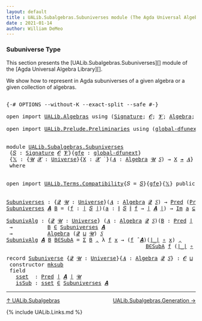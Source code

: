 ```yaml
---
layout: default
title : UALib.Subalgebras.Subuniverses module (The Agda Universal Algebra Library)
date : 2021-01-14
author: William DeMeo
---
```


### <a id="subuniverse-type">Subuniverse Type</a>

This section presents the [UALib.Subalgebras.Subuniverses][] module of the [Agda Universal Algebra Library][].

We show how to represent in Agda subuniverses of a given algebra or a given collection of algebras.

<pre class="Agda">

<a id="427" class="Symbol">{-#</a> <a id="431" class="Keyword">OPTIONS</a> <a id="439" class="Pragma">--without-K</a> <a id="451" class="Pragma">--exact-split</a> <a id="465" class="Pragma">--safe</a> <a id="472" class="Symbol">#-}</a>

<a id="477" class="Keyword">open</a> <a id="482" class="Keyword">import</a> <a id="489" href="UALib.Algebras.html" class="Module">UALib.Algebras</a> <a id="504" class="Keyword">using</a> <a id="510" class="Symbol">(</a><a id="511" href="UALib.Algebras.Signatures.html#1324" class="Function">Signature</a><a id="520" class="Symbol">;</a> <a id="522" href="universes.html#613" class="Generalizable">𝓞</a><a id="523" class="Symbol">;</a> <a id="525" href="universes.html#617" class="Generalizable">𝓥</a><a id="526" class="Symbol">;</a> <a id="528" href="UALib.Algebras.Algebras.html#811" class="Function">Algebra</a><a id="535" class="Symbol">;</a> <a id="537" href="UALib.Algebras.Lifts.html#4364" class="Function Operator">_↠_</a><a id="540" class="Symbol">)</a>

<a id="543" class="Keyword">open</a> <a id="548" class="Keyword">import</a> <a id="555" href="UALib.Prelude.Preliminaries.html" class="Module">UALib.Prelude.Preliminaries</a> <a id="583" class="Keyword">using</a> <a id="589" class="Symbol">(</a><a id="590" href="MGS-Subsingleton-Theorems.html#3468" class="Function">global-dfunext</a><a id="604" class="Symbol">;</a> <a id="606" href="universes.html#551" class="Postulate">Universe</a><a id="614" class="Symbol">;</a> <a id="616" href="universes.html#758" class="Function Operator">_̇</a><a id="618" class="Symbol">)</a>


<a id="622" class="Keyword">module</a> <a id="629" href="UALib.Subalgebras.Subuniverses.html" class="Module">UALib.Subalgebras.Subuniverses</a>
 <a id="661" class="Symbol">{</a><a id="662" href="UALib.Subalgebras.Subuniverses.html#662" class="Bound">𝑆</a> <a id="664" class="Symbol">:</a> <a id="666" href="UALib.Algebras.Signatures.html#1324" class="Function">Signature</a> <a id="676" href="universes.html#613" class="Generalizable">𝓞</a> <a id="678" href="universes.html#617" class="Generalizable">𝓥</a><a id="679" class="Symbol">}{</a><a id="681" href="UALib.Subalgebras.Subuniverses.html#681" class="Bound">gfe</a> <a id="685" class="Symbol">:</a> <a id="687" href="MGS-Subsingleton-Theorems.html#3468" class="Function">global-dfunext</a><a id="701" class="Symbol">}</a>
 <a id="704" class="Symbol">{</a><a id="705" href="UALib.Subalgebras.Subuniverses.html#705" class="Bound">𝕏</a> <a id="707" class="Symbol">:</a> <a id="709" class="Symbol">{</a><a id="710" href="UALib.Subalgebras.Subuniverses.html#710" class="Bound">𝓤</a> <a id="712" href="UALib.Subalgebras.Subuniverses.html#712" class="Bound">𝓧</a> <a id="714" class="Symbol">:</a> <a id="716" href="universes.html#551" class="Postulate">Universe</a><a id="724" class="Symbol">}{</a><a id="726" href="UALib.Subalgebras.Subuniverses.html#726" class="Bound">X</a> <a id="728" class="Symbol">:</a> <a id="730" href="UALib.Subalgebras.Subuniverses.html#712" class="Bound">𝓧</a> <a id="732" href="universes.html#758" class="Function Operator">̇</a> <a id="734" class="Symbol">}(</a><a id="736" href="UALib.Subalgebras.Subuniverses.html#736" class="Bound">𝑨</a> <a id="738" class="Symbol">:</a> <a id="740" href="UALib.Algebras.Algebras.html#811" class="Function">Algebra</a> <a id="748" href="UALib.Subalgebras.Subuniverses.html#710" class="Bound">𝓤</a> <a id="750" href="UALib.Subalgebras.Subuniverses.html#662" class="Bound">𝑆</a><a id="751" class="Symbol">)</a> <a id="753" class="Symbol">→</a> <a id="755" href="UALib.Subalgebras.Subuniverses.html#726" class="Bound">X</a> <a id="757" href="UALib.Algebras.Lifts.html#4364" class="Function Operator">↠</a> <a id="759" href="UALib.Subalgebras.Subuniverses.html#736" class="Bound">𝑨</a><a id="760" class="Symbol">}</a>
 <a id="763" class="Keyword">where</a>


<a id="771" class="Keyword">open</a> <a id="776" class="Keyword">import</a> <a id="783" href="UALib.Terms.Compatibility.html" class="Module">UALib.Terms.Compatibility</a><a id="808" class="Symbol">{</a><a id="809" class="Argument">𝑆</a> <a id="811" class="Symbol">=</a> <a id="813" href="UALib.Subalgebras.Subuniverses.html#662" class="Bound">𝑆</a><a id="814" class="Symbol">}{</a><a id="816" href="UALib.Subalgebras.Subuniverses.html#681" class="Bound">gfe</a><a id="819" class="Symbol">}{</a><a id="821" href="UALib.Subalgebras.Subuniverses.html#705" class="Bound">𝕏</a><a id="822" class="Symbol">}</a> <a id="824" class="Keyword">public</a>


<a id="Subuniverses"></a><a id="833" href="UALib.Subalgebras.Subuniverses.html#833" class="Function">Subuniverses</a> <a id="846" class="Symbol">:</a> <a id="848" class="Symbol">{</a><a id="849" href="UALib.Subalgebras.Subuniverses.html#849" class="Bound">𝓠</a> <a id="851" href="UALib.Subalgebras.Subuniverses.html#851" class="Bound">𝓤</a> <a id="853" class="Symbol">:</a> <a id="855" href="universes.html#551" class="Postulate">Universe</a><a id="863" class="Symbol">}(</a><a id="865" href="UALib.Subalgebras.Subuniverses.html#865" class="Bound">𝑨</a> <a id="867" class="Symbol">:</a> <a id="869" href="UALib.Algebras.Algebras.html#811" class="Function">Algebra</a> <a id="877" href="UALib.Subalgebras.Subuniverses.html#849" class="Bound">𝓠</a> <a id="879" href="UALib.Subalgebras.Subuniverses.html#662" class="Bound">𝑆</a><a id="880" class="Symbol">)</a> <a id="882" class="Symbol">→</a> <a id="884" href="UALib.Relations.Unary.html#1066" class="Function">Pred</a> <a id="889" class="Symbol">(</a><a id="890" href="UALib.Relations.Unary.html#1066" class="Function">Pred</a> <a id="895" href="UALib.Prelude.Preliminaries.html#10288" class="Function Operator">∣</a> <a id="897" href="UALib.Subalgebras.Subuniverses.html#865" class="Bound">𝑨</a> <a id="899" href="UALib.Prelude.Preliminaries.html#10288" class="Function Operator">∣</a> <a id="901" href="UALib.Subalgebras.Subuniverses.html#851" class="Bound">𝓤</a><a id="902" class="Symbol">)</a> <a id="904" class="Symbol">(</a><a id="905" href="UALib.Subalgebras.Subuniverses.html#676" class="Bound">𝓞</a> <a id="907" href="Agda.Primitive.html#636" class="Function Operator">⊔</a> <a id="909" href="UALib.Subalgebras.Subuniverses.html#678" class="Bound">𝓥</a> <a id="911" href="Agda.Primitive.html#636" class="Function Operator">⊔</a> <a id="913" href="UALib.Subalgebras.Subuniverses.html#849" class="Bound">𝓠</a> <a id="915" href="Agda.Primitive.html#636" class="Function Operator">⊔</a> <a id="917" href="UALib.Subalgebras.Subuniverses.html#851" class="Bound">𝓤</a><a id="918" class="Symbol">)</a>
<a id="920" href="UALib.Subalgebras.Subuniverses.html#833" class="Function">Subuniverses</a> <a id="933" href="UALib.Subalgebras.Subuniverses.html#933" class="Bound">𝑨</a> <a id="935" href="UALib.Subalgebras.Subuniverses.html#935" class="Bound">B</a> <a id="937" class="Symbol">=</a> <a id="939" class="Symbol">(</a><a id="940" href="UALib.Subalgebras.Subuniverses.html#940" class="Bound">f</a> <a id="942" class="Symbol">:</a> <a id="944" href="UALib.Prelude.Preliminaries.html#10288" class="Function Operator">∣</a> <a id="946" href="UALib.Subalgebras.Subuniverses.html#662" class="Bound">𝑆</a> <a id="948" href="UALib.Prelude.Preliminaries.html#10288" class="Function Operator">∣</a><a id="949" class="Symbol">)(</a><a id="951" href="UALib.Subalgebras.Subuniverses.html#951" class="Bound">a</a> <a id="953" class="Symbol">:</a> <a id="955" href="UALib.Prelude.Preliminaries.html#10366" class="Function Operator">∥</a> <a id="957" href="UALib.Subalgebras.Subuniverses.html#662" class="Bound">𝑆</a> <a id="959" href="UALib.Prelude.Preliminaries.html#10366" class="Function Operator">∥</a> <a id="961" href="UALib.Subalgebras.Subuniverses.html#940" class="Bound">f</a> <a id="963" class="Symbol">→</a> <a id="965" href="UALib.Prelude.Preliminaries.html#10288" class="Function Operator">∣</a> <a id="967" href="UALib.Subalgebras.Subuniverses.html#933" class="Bound">𝑨</a> <a id="969" href="UALib.Prelude.Preliminaries.html#10288" class="Function Operator">∣</a><a id="970" class="Symbol">)</a> <a id="972" class="Symbol">→</a> <a id="974" href="UALib.Relations.Unary.html#5236" class="Function Operator">Im</a> <a id="977" href="UALib.Subalgebras.Subuniverses.html#951" class="Bound">a</a> <a id="979" href="UALib.Relations.Unary.html#5236" class="Function Operator">⊆</a> <a id="981" href="UALib.Subalgebras.Subuniverses.html#935" class="Bound">B</a> <a id="983" class="Symbol">→</a> <a id="985" class="Symbol">(</a><a id="986" href="UALib.Subalgebras.Subuniverses.html#940" class="Bound">f</a> <a id="988" href="UALib.Algebras.Algebras.html#3426" class="Function Operator">̂</a> <a id="990" href="UALib.Subalgebras.Subuniverses.html#933" class="Bound">𝑨</a><a id="991" class="Symbol">)</a> <a id="993" href="UALib.Subalgebras.Subuniverses.html#951" class="Bound">a</a> <a id="995" href="UALib.Relations.Unary.html#2667" class="Function Operator">∈</a> <a id="997" href="UALib.Subalgebras.Subuniverses.html#935" class="Bound">B</a>

<a id="SubunivAlg"></a><a id="1000" href="UALib.Subalgebras.Subuniverses.html#1000" class="Function">SubunivAlg</a> <a id="1011" class="Symbol">:</a> <a id="1013" class="Symbol">{</a><a id="1014" href="UALib.Subalgebras.Subuniverses.html#1014" class="Bound">𝓠</a> <a id="1016" href="UALib.Subalgebras.Subuniverses.html#1016" class="Bound">𝓤</a> <a id="1018" class="Symbol">:</a> <a id="1020" href="universes.html#551" class="Postulate">Universe</a><a id="1028" class="Symbol">}</a> <a id="1030" class="Symbol">(</a><a id="1031" href="UALib.Subalgebras.Subuniverses.html#1031" class="Bound">𝑨</a> <a id="1033" class="Symbol">:</a> <a id="1035" href="UALib.Algebras.Algebras.html#811" class="Function">Algebra</a> <a id="1043" href="UALib.Subalgebras.Subuniverses.html#1014" class="Bound">𝓠</a> <a id="1045" href="UALib.Subalgebras.Subuniverses.html#662" class="Bound">𝑆</a><a id="1046" class="Symbol">)(</a><a id="1048" href="UALib.Subalgebras.Subuniverses.html#1048" class="Bound">B</a> <a id="1050" class="Symbol">:</a> <a id="1052" href="UALib.Relations.Unary.html#1066" class="Function">Pred</a> <a id="1057" href="UALib.Prelude.Preliminaries.html#10288" class="Function Operator">∣</a> <a id="1059" href="UALib.Subalgebras.Subuniverses.html#1031" class="Bound">𝑨</a> <a id="1061" href="UALib.Prelude.Preliminaries.html#10288" class="Function Operator">∣</a> <a id="1063" href="UALib.Subalgebras.Subuniverses.html#1016" class="Bound">𝓤</a><a id="1064" class="Symbol">)</a>
 <a id="1067" class="Symbol">→</a>           <a id="1079" href="UALib.Subalgebras.Subuniverses.html#1048" class="Bound">B</a> <a id="1081" href="UALib.Relations.Unary.html#2667" class="Function Operator">∈</a> <a id="1083" href="UALib.Subalgebras.Subuniverses.html#833" class="Function">Subuniverses</a> <a id="1096" href="UALib.Subalgebras.Subuniverses.html#1031" class="Bound">𝑨</a>
 <a id="1099" class="Symbol">→</a>           <a id="1111" href="UALib.Algebras.Algebras.html#811" class="Function">Algebra</a> <a id="1119" class="Symbol">(</a><a id="1120" href="UALib.Subalgebras.Subuniverses.html#1014" class="Bound">𝓠</a> <a id="1122" href="Agda.Primitive.html#636" class="Function Operator">⊔</a> <a id="1124" href="UALib.Subalgebras.Subuniverses.html#1016" class="Bound">𝓤</a><a id="1125" class="Symbol">)</a> <a id="1127" href="UALib.Subalgebras.Subuniverses.html#662" class="Bound">𝑆</a>
<a id="1129" href="UALib.Subalgebras.Subuniverses.html#1000" class="Function">SubunivAlg</a> <a id="1140" href="UALib.Subalgebras.Subuniverses.html#1140" class="Bound">𝑨</a> <a id="1142" href="UALib.Subalgebras.Subuniverses.html#1142" class="Bound">B</a> <a id="1144" href="UALib.Subalgebras.Subuniverses.html#1144" class="Bound">B∈SubA</a> <a id="1151" class="Symbol">=</a> <a id="1153" href="Sigma-Type.html#120" class="Record">Σ</a> <a id="1155" href="UALib.Subalgebras.Subuniverses.html#1142" class="Bound">B</a> <a id="1157" href="MGS-MLTT.html#2929" class="InductiveConstructor Operator">,</a> <a id="1159" class="Symbol">λ</a> <a id="1161" href="UALib.Subalgebras.Subuniverses.html#1161" class="Bound">f</a> <a id="1163" href="UALib.Subalgebras.Subuniverses.html#1163" class="Bound">x</a> <a id="1165" class="Symbol">→</a> <a id="1167" class="Symbol">(</a><a id="1168" href="UALib.Subalgebras.Subuniverses.html#1161" class="Bound">f</a> <a id="1170" href="UALib.Algebras.Algebras.html#3426" class="Function Operator">̂</a> <a id="1172" href="UALib.Subalgebras.Subuniverses.html#1140" class="Bound">𝑨</a><a id="1173" class="Symbol">)(</a><a id="1175" href="UALib.Prelude.Preliminaries.html#10288" class="Function Operator">∣_∣</a> <a id="1179" href="MGS-MLTT.html#3813" class="Function Operator">∘</a> <a id="1181" href="UALib.Subalgebras.Subuniverses.html#1163" class="Bound">x</a><a id="1182" class="Symbol">)</a> <a id="1184" href="MGS-MLTT.html#2929" class="InductiveConstructor Operator">,</a>
                                            <a id="1230" href="UALib.Subalgebras.Subuniverses.html#1144" class="Bound">B∈SubA</a> <a id="1237" href="UALib.Subalgebras.Subuniverses.html#1161" class="Bound">f</a> <a id="1239" class="Symbol">(</a><a id="1240" href="UALib.Prelude.Preliminaries.html#10288" class="Function Operator">∣_∣</a> <a id="1244" href="MGS-MLTT.html#3813" class="Function Operator">∘</a> <a id="1246" href="UALib.Subalgebras.Subuniverses.html#1163" class="Bound">x</a><a id="1247" class="Symbol">)(</a><a id="1249" href="UALib.Prelude.Preliminaries.html#10366" class="Function Operator">∥_∥</a> <a id="1253" href="MGS-MLTT.html#3813" class="Function Operator">∘</a> <a id="1255" href="UALib.Subalgebras.Subuniverses.html#1163" class="Bound">x</a><a id="1256" class="Symbol">)</a>

<a id="1259" class="Keyword">record</a> <a id="Subuniverse"></a><a id="1266" href="UALib.Subalgebras.Subuniverses.html#1266" class="Record">Subuniverse</a> <a id="1278" class="Symbol">{</a><a id="1279" href="UALib.Subalgebras.Subuniverses.html#1279" class="Bound">𝓠</a> <a id="1281" href="UALib.Subalgebras.Subuniverses.html#1281" class="Bound">𝓤</a> <a id="1283" class="Symbol">:</a> <a id="1285" href="universes.html#551" class="Postulate">Universe</a><a id="1293" class="Symbol">}{</a><a id="1295" href="UALib.Subalgebras.Subuniverses.html#1295" class="Bound">𝑨</a> <a id="1297" class="Symbol">:</a> <a id="1299" href="UALib.Algebras.Algebras.html#811" class="Function">Algebra</a> <a id="1307" href="UALib.Subalgebras.Subuniverses.html#1279" class="Bound">𝓠</a> <a id="1309" href="UALib.Subalgebras.Subuniverses.html#662" class="Bound">𝑆</a><a id="1310" class="Symbol">}</a> <a id="1312" class="Symbol">:</a> <a id="1314" href="UALib.Subalgebras.Subuniverses.html#676" class="Bound">𝓞</a> <a id="1316" href="Agda.Primitive.html#636" class="Function Operator">⊔</a> <a id="1318" href="UALib.Subalgebras.Subuniverses.html#678" class="Bound">𝓥</a> <a id="1320" href="Agda.Primitive.html#636" class="Function Operator">⊔</a> <a id="1322" class="Symbol">(</a><a id="1323" href="UALib.Subalgebras.Subuniverses.html#1279" class="Bound">𝓠</a> <a id="1325" href="Agda.Primitive.html#636" class="Function Operator">⊔</a> <a id="1327" href="UALib.Subalgebras.Subuniverses.html#1281" class="Bound">𝓤</a><a id="1328" class="Symbol">)</a> <a id="1330" href="universes.html#527" class="Function Operator">⁺</a> <a id="1332" href="universes.html#758" class="Function Operator">̇</a> <a id="1334" class="Keyword">where</a>
 <a id="1341" class="Keyword">constructor</a> <a id="mksub"></a><a id="1353" href="UALib.Subalgebras.Subuniverses.html#1353" class="InductiveConstructor">mksub</a>
 <a id="1360" class="Keyword">field</a>
   <a id="Subuniverse.sset"></a><a id="1369" href="UALib.Subalgebras.Subuniverses.html#1369" class="Field">sset</a>  <a id="1375" class="Symbol">:</a> <a id="1377" href="UALib.Relations.Unary.html#1066" class="Function">Pred</a> <a id="1382" href="UALib.Prelude.Preliminaries.html#10288" class="Function Operator">∣</a> <a id="1384" href="UALib.Subalgebras.Subuniverses.html#1295" class="Bound">𝑨</a> <a id="1386" href="UALib.Prelude.Preliminaries.html#10288" class="Function Operator">∣</a> <a id="1388" href="UALib.Subalgebras.Subuniverses.html#1281" class="Bound">𝓤</a>
   <a id="Subuniverse.isSub"></a><a id="1393" href="UALib.Subalgebras.Subuniverses.html#1393" class="Field">isSub</a> <a id="1399" class="Symbol">:</a> <a id="1401" href="UALib.Subalgebras.Subuniverses.html#1369" class="Field">sset</a> <a id="1406" href="UALib.Relations.Unary.html#2667" class="Function Operator">∈</a> <a id="1408" href="UALib.Subalgebras.Subuniverses.html#833" class="Function">Subuniverses</a> <a id="1421" href="UALib.Subalgebras.Subuniverses.html#1295" class="Bound">𝑨</a>
</pre>

-------------------------------

[↑ UALib.Subalgebras](UALib.Subalgebras.html)
<span style="float:right;">[UALib.Subalgebras.Generation →](UALib.Subalgebras.Generation.html)</span>

{% include UALib.Links.md %}
